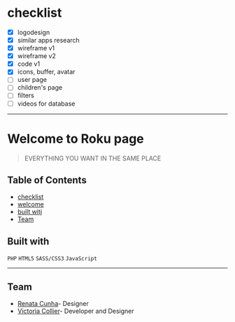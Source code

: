 # checklist

- [x] logodesign
- [x] similar apps research
- [x] wireframe v1
- [x] wireframe v2
- [x] code v1
- [x] icons, buffer, avatar
- [ ] user page
- [ ] children's page
- [ ] filters
- [ ] videos for database

---

# Welcome to Roku page

> EVERYTHING YOU WANT IN THE SAME PLACE



## Table of Contents

- [checklist](#checklist)
- [welcome](#welcome)
- [built witj](#builtwith)
- [Team](#team)



## Built with

```PHP```
```HTML5```
```SASS/CSS3```
```JavaScript```

---

## Team
- [Renata Cunha](https://github.com/Re-01)- Designer
- [Victoria Collier](https://github.com/vcollier)- Developer and Designer
